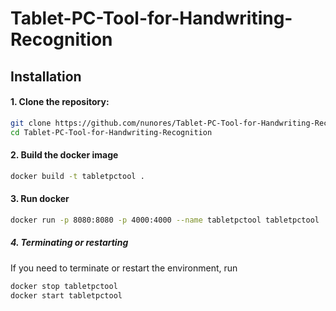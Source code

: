 # Tablet-PC-Tool-for-Handwriting-Recognition

## Installation

#### 1. Clone the repository:

```bash
git clone https://github.com/nunores/Tablet-PC-Tool-for-Handwriting-Recognition
cd Tablet-PC-Tool-for-Handwriting-Recognition
```

#### 2. Build the docker image

```bash
docker build -t tabletpctool .
```

#### 3. Run docker

```bash
docker run -p 8080:8080 -p 4000:4000 --name tabletpctool tabletpctool
```
##### 4. Terminating or restarting

If you need to terminate or restart the environment, run 

```bash
docker stop tabletpctool
docker start tabletpctool
```
